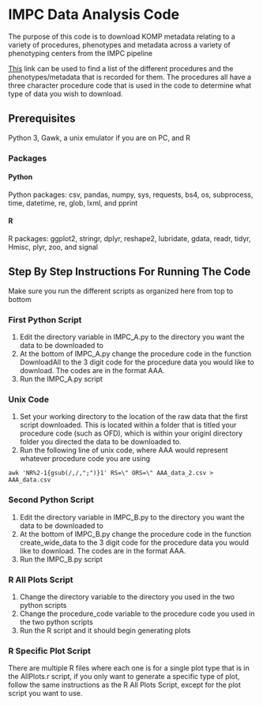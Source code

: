 # IMPC Data Analysis Code
The purpose of this code is to download KOMP metadata relating to a variety of procedures, phenotypes and metadata across a variety of phenotyping centers from the IMPC pipeline

[This](http://www.mousephenotype.org/impress/procedures/7) link can be used to find a list of the different procedures and the phenotypes/metadata that is recorded for them. The procedures all have a three character procedure code that is used in the code to determine what type of data you wish to download.


## Prerequisites 
Python 3,
Gawk, 
a unix emulator if you are on PC, and
R

### Packages

#### Python
Python packages: csv, pandas, numpy, sys, requests, bs4, os, subprocess, time, datetime, re, glob, lxml, and pprint

#### R
R packages: ggplot2, stringr, dplyr, reshape2, lubridate, gdata, readr, tidyr, Hmisc, plyr, zoo, and signal

## Step By Step Instructions For Running The Code

Make sure you run the different scripts as organized here from top to bottom

### First Python Script
1. Edit the directory variable in IMPC_A.py to the directory you want the data to be downloaded to
2. At the bottom of IMPC_A.py change the procedure code in the function DownloadAll to the 3 digit code for the procedure data you would like to download. The codes are in the format AAA. 
3. Run the IMPC_A.py script 

### Unix Code
1. Set your working directory to the location of the raw data that the first script downloaded. This is located within a folder that is titled your procedure code (such as OFD), which is within your originl directory folder you directed the data to be downloaded to.
2. Run the following line of unix code, where AAA would represent whatever procedure code you are using 
```
awk 'NR%2-1{gsub(/,/,";")}1' RS=\" ORS=\" AAA_data_2.csv > AAA_data.csv
```

### Second Python Script 
1. Edit the directory variable in IMPC_B.py to the directory you want the data to be downloaded to
2. At the bottom of IMPC_B.py change the procedure code in the function create_wide_data to the 3 digit code for the procedure data you would like to download. The codes are in the format AAA. 
3. Run the IMPC_B.py script 

### R All Plots Script
1. Change the directory variable to the directory you used in the two python scripts
2. Change the procedure_code variable to the procedure code you used in the two python scripts 
3. Run the R script and it should begin generating plots 

### R Specific Plot Script
There are multiple R files where each one is for a single plot type that is in the AllPlots.r script, if you only want to generate a specific type of plot, follow the same instructions as the R All Plots Script, except for the plot script you want to use.

